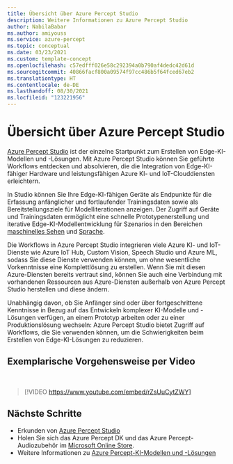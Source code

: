 ```yaml
---
title: Übersicht über Azure Percept Studio
description: Weitere Informationen zu Azure Percept Studio
author: NabilaBabar
ms.author: amiyouss
ms.service: azure-percept
ms.topic: conceptual
ms.date: 03/23/2021
ms.custom: template-concept
ms.openlocfilehash: c57edfff026e58c292394a0b790af4dedc42d61d
ms.sourcegitcommit: 40866facf800a09574f97cc486b5f64fced67eb2
ms.translationtype: HT
ms.contentlocale: de-DE
ms.lasthandoff: 08/30/2021
ms.locfileid: "123221956"
---
```

# <a name="azure-percept-studio-overview"></a>Übersicht über Azure Percept Studio

[Azure Percept Studio](https://go.microsoft.com/fwlink/?linkid=2135819) ist der einzelne Startpunkt zum Erstellen von Edge-KI-Modellen und -Lösungen. Mit Azure Percept Studio können Sie geführte Workflows entdecken und absolvieren, die die Integration von Edge-KI-fähiger Hardware und leistungsfähigen Azure KI- und IoT-Clouddiensten erleichtern.

In Studio können Sie Ihre Edge-KI-fähigen Geräte als Endpunkte für die Erfassung anfänglicher und fortlaufender Trainingsdaten sowie als Bereitstellungsziele für Modelliterationen anzeigen. Der Zugriff auf Geräte und Trainingsdaten ermöglicht eine schnelle Prototypenerstellung und iterative Edge-KI-Modellentwicklung für Szenarios in den Bereichen [maschinelles Sehen](./tutorial-nocode-vision.md) und [Sprache](./tutorial-no-code-speech.md).

Die Workflows in Azure Percept Studio integrieren viele Azure KI- und IoT-Dienste wie Azure IoT Hub, Custom Vision, Speech Studio und Azure ML, sodass Sie diese Dienste verwenden können, um ohne wesentliche Vorkenntnisse eine Komplettlösung zu erstellen. Wenn Sie mit diesen Azure-Diensten bereits vertraut sind, können Sie auch eine Verbindung mit vorhandenen Ressourcen aus Azure-Diensten außerhalb von Azure Percept Studio herstellen und diese ändern.

Unabhängig davon, ob Sie Anfänger sind oder über fortgeschrittene Kenntnisse in Bezug auf das Entwickeln komplexer KI-Modelle und -Lösungen verfügen, an einem Prototyp arbeiten oder zu einer Produktionslösung wechseln: Azure Percept Studio bietet Zugriff auf Workflows, die Sie verwenden können, um die Schwierigkeiten beim Erstellen von Edge-KI-Lösungen zu reduzieren.

## <a name="video-walkthrough"></a>Exemplarische Vorgehensweise per Video

</br>

> [!VIDEO https://www.youtube.com/embed/rZsUuCytZWY]

## <a name="next-steps"></a>Nächste Schritte

- Erkunden von [Azure Percept Studio](https://go.microsoft.com/fwlink/?linkid=2135819)
- Holen Sie sich das Azure Percept DK und das Azure Percept-Audiozubehör im [Microsoft Online Store](https://go.microsoft.com/fwlink/p/?LinkId=2155270).
- Weitere Informationen zu [Azure Percept-KI-Modellen und -Lösungen](./overview-ai-models.md)
